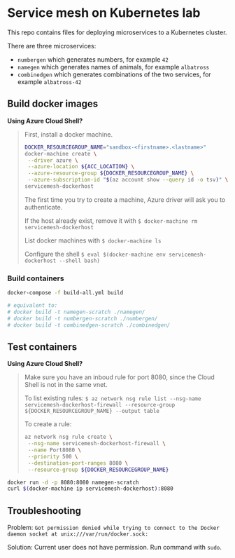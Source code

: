 # Service mesh on Kubernetes lab
This repo contains files for deploying microservices to a Kubernetes cluster.

There are three microservices:
* `numbergen` which generates numbers, for example `42`
* `namegen` which generates names of animals, for example `albatross`
* `combinedgen` which generates combinations of the two services, for example `albatross-42`

## Build docker images

**Using Azure Cloud Shell?**
> First, install a docker machine.
> ```bash
> DOCKER_RESOURCEGROUP_NAME="sandbox-<firstname>.<lastname>"
> docker-machine create \
>  --driver azure \
>  --azure-location ${ACC_LOCATION} \
>  --azure-resource-group ${DOCKER_RESOURCEGROUP_NAME} \
>  --azure-subscription-id "$(az account show --query id -o tsv)" \
> servicemesh-dockerhost
> ```
> The first time you try to create a machine, Azure driver will ask you to authenticate.
>
> If the host already exist, remove it with `$ docker-machine rm servicemesh-dockerhost`
>
> List docker machines with `$ docker-machine ls`
>
> Configure the shell `$ eval $(docker-machine env servicemesh-dockerhost --shell bash)`

### Build containers
```bash
docker-compose -f build-all.yml build

# equivalent to:
# docker build -t namegen-scratch ./namegen/
# docker build -t numbergen-scratch ./numbergen/
# docker build -t combinedgen-scratch ./combinedgen/
```

## Test containers
**Using Azure Cloud Shell?**
> Make sure you have an inboud rule for port 8080, since the Cloud Shell is not in the same vnet.
>
> To list existing rules: `$ az network nsg rule list --nsg-name servicemesh-dockerhost-firewall --resource-group ${DOCKER_RESOURCEGROUP_NAME} --output table`
>
> To create a rule:
> ```bash
> az network nsg rule create \
>  --nsg-name servicemesh-dockerhost-firewall \
>  --name Port8080 \
>  --priority 500 \
>  --destination-port-ranges 8080 \
>  --resource-group ${DOCKER_RESOURCEGROUP_NAME}
> ```

```bash
docker run -d -p 8080:8080 namegen-scratch
curl $(docker-machine ip servicemesh-dockerhost):8080
```

## Troubleshooting
Problem: `Got permission denied while trying to connect to the Docker daemon socket at unix:///var/run/docker.sock:`

Solution: Current user does not have permission. Run command with `sudo`.
